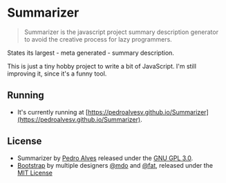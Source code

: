 # Summarizer

> Summarizer is the javascript project summary description generator to avoid the creative process for lazy programmers.

States its largest - meta generated - summary description.

This is just a tiny hobby project to write a bit of JavaScript. I'm still improving it, since it's a funny tool.

## Running

* It's currently running at [https://pedroalvesv.github.io/Summarizer](https://pedroalvesv.github.io/Summarizer).

## License

* Summarizer by [Pedro Alves](https://github.com/PedroAlvesV) released under the [GNU GPL 3.0](https://www.gnu.org/licenses/gpl-3.0.html).
* [Bootstrap](https://v4-alpha.getbootstrap.com/) by multiple designers [@mdo](https://twitter.com/mdo) and [@fat](https://twitter.com/fat), released under the [MIT License](https://github.com/twbs/bootstrap/blob/master/LICENSE)